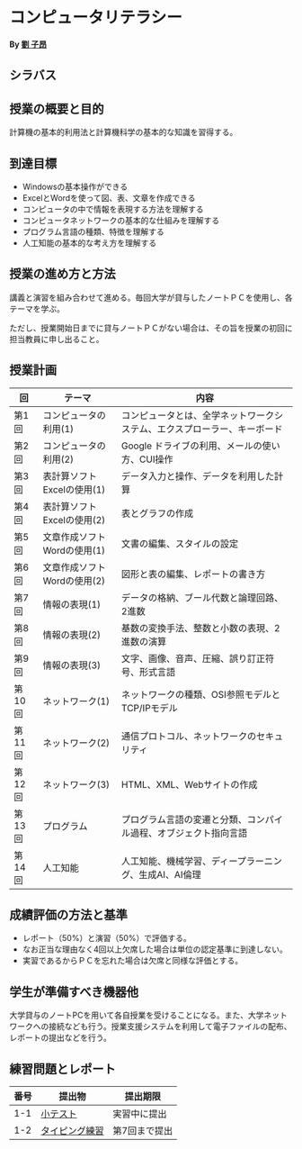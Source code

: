 # コンピュータリテラシー

**By [劉 子昂](https://zi-ang-liu.github.io/)**

## シラバス



## 授業の概要と目的

計算機の基本的利用法と計算機科学の基本的な知識を習得する。

## 到達目標
- Windowsの基本操作ができる
- ExcelとWordを使って図、表、文章を作成できる
- コンピュータの中で情報を表現する方法を理解する
- コンピュータネットワークの基本的な仕組みを理解する
- プログラム言語の種類、特徴を理解する
- 人工知能の基本的な考え方を理解する

## 授業の進め方と方法

講義と演習を組み合わせて進める。毎回大学が貸与したノートＰＣを使用し、各テーマを学ぶ。

ただし、授業開始日までに貸与ノートＰＣがない場合は、その旨を授業の初回に担当教員に申し出ること。

## 授業計画

| 回     | テーマ                      | 内容                                                                     |
| ------ | --------------------------- | ------------------------------------------------------------------------ |
| 第1回  | コンピュータの利用(1)       | コンピュータとは、全学ネットワークシステム、エクスプローラー、キーボード |
| 第2回  | コンピュータの利用(2)       | Google ドライブの利用、メールの使い方、CUI操作                           |
| 第3回  | 表計算ソフトExcelの使用(1)  | データ入力と操作、データを利用した計算                                   |
| 第4回  | 表計算ソフトExcelの使用(2)  | 表とグラフの作成                                                         |
| 第5回  | 文章作成ソフトWordの使用(1) | 文書の編集、スタイルの設定                                               |
| 第6回  | 文章作成ソフトWordの使用(2) | 図形と表の編集、レポートの書き方                                         |
| 第7回  | 情報の表現(1)               | データの格納、ブール代数と論理回路、2進数                                |
| 第8回  | 情報の表現(2)               | 基数の変換手法、整数と小数の表現、2進数の演算                            |
| 第9回  | 情報の表現(3)               | 文字、画像、音声、圧縮、誤り訂正符号、形式言語                           |
| 第10回 | ネットワーク(1)             | ネットワークの種類、OSI参照モデルとTCP/IPモデル                          |
| 第11回 | ネットワーク(2)             | 通信プロトコル、ネットワークのセキュリティ                               |
| 第12回 | ネットワーク(3)             | HTML、XML、Webサイトの作成                                               |
| 第13回 | プログラム                  | プログラム言語の変遷と分類、コンパイル過程、オブジェクト指向言語         |
| 第14回 | 人工知能                    | 人工知能、機械学習、ディープラーニング、生成AI、AI倫理                   |

## 成績評価の方法と基準

- レポート（50%）と演習（50%）で評価する。
- なお正当な理由なく4回以上欠席した場合は単位の認定基準に到達しない。
- 実習であるからＰＣを忘れた場合は欠席と同様な評価とする。

## 学生が準備すべき機器他

大学貸与のノートPCを用いて各自授業を受けることになる。また、大学ネットワークへの接続なども行う。授業支援システムを利用して電子ファイルの配布、レポートの提出などを行う。

## 練習問題とレポート

| 番号 | 提出物                                                | 提出期限      |
| ---- | ----------------------------------------------------- | ------------- |
| 1-1  | [小テスト](https://forms.gle/M6qPUmYWqgRBGVP29)       | 実習中に提出  |
| 1-2  | [タイピング練習](https://forms.gle/oCMfWsT2E9bNA63t6) | 第7回まで提出 |
